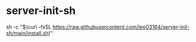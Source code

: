 # server-init-sh
sh -c "$(curl -fsSL https://raw.githubusercontent.com/leo03164/server-init-sh/main/install.sh)"
